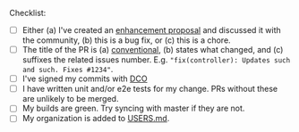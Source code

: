 Checklist:

* [ ] Either (a) I've created an [enhancement proposal](https://github.com/codefresh-io/argo-rollouts/issues/new/choose) and discussed it with the community, (b) this is a bug fix, or (c) this is a chore.
* [ ] The title of the PR is (a) [conventional](https://www.conventionalcommits.org/en/v1.0.0/), (b) states what changed, and (c) suffixes the related issues number. E.g. `"fix(controller): Updates such and such. Fixes #1234"`.
* [ ] I've signed my commits with [DCO](https://github.com/argoproj/argoproj)
* [ ] I have written unit and/or e2e tests for my change. PRs without these are unlikely to be merged.
* [ ] My builds are green. Try syncing with master if they are not.
* [ ] My organization is added to [USERS.md](https://github.com/codefresh-io/argo-rollouts/blob/master/USERS.md).
